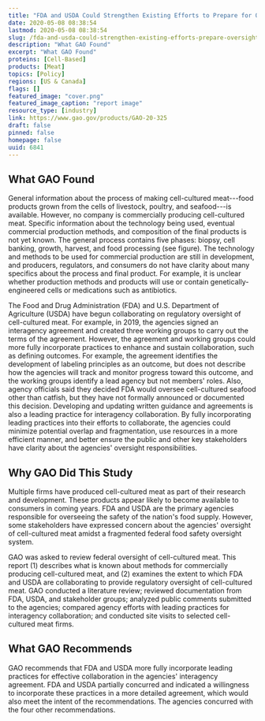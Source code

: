 ```yaml
---
title: "FDA and USDA Could Strengthen Existing Efforts to Prepare for Oversight of Cell-Cultured Meat"
date: 2020-05-08 08:38:54
lastmod: 2020-05-08 08:38:54
slug: /fda-and-usda-could-strengthen-existing-efforts-prepare-oversight-cell-cultured-meat
description: "What GAO Found"
excerpt: "What GAO Found"
proteins: [Cell-Based]
products: [Meat]
topics: [Policy]
regions: [US & Canada]
flags: []
featured_image: "cover.png"
featured_image_caption: "report image"
resource_type: [industry]
link: https://www.gao.gov/products/GAO-20-325
draft: false
pinned: false
homepage: false
uuid: 6841
---
```

## What GAO Found

General information about the process of making cell-cultured
meat---food products grown from the cells of livestock, poultry, and
seafood---is available. However, no company is commercially producing
cell-cultured meat. Specific information about the technology being
used, eventual commercial production methods, and composition of the
final products is not yet known. The general process contains five
phases: biopsy, cell banking, growth, harvest, and food processing (see
figure). The technology and methods to be used for commercial production
are still in development, and producers, regulators, and consumers do
not have clarity about many specifics about the process and final
product. For example, it is unclear whether production methods and
products will use or contain genetically-engineered cells or medications
such as antibiotics.

The Food and Drug Administration (FDA) and U.S. Department of
Agriculture (USDA) have begun collaborating on regulatory oversight of
cell-cultured meat. For example, in 2019, the agencies signed an
interagency agreement and created three working groups to carry out the
terms of the agreement. However, the agreement and working groups could
more fully incorporate practices to enhance and sustain collaboration,
such as defining outcomes. For example, the agreement identifies the
development of labeling principles as an outcome, but does not describe
how the agencies will track and monitor progress toward this outcome,
and the working groups identify a lead agency but not members\' roles.
Also, agency officials said they decided FDA would oversee cell-cultured
seafood other than catfish, but they have not formally announced or
documented this decision. Developing and updating written guidance and
agreements is also a leading practice for interagency collaboration. By
fully incorporating leading practices into their efforts to collaborate,
the agencies could minimize potential overlap and fragmentation, use
resources in a more efficient manner, and better ensure the public and
other key stakeholders have clarity about the agencies\' oversight
responsibilities.

## Why GAO Did This Study

Multiple firms have produced cell-cultured meat as part of their
research and development. These products appear likely to become
available to consumers in coming years. FDA and USDA are the primary
agencies responsible for overseeing the safety of the nation\'s food
supply. However, some stakeholders have expressed concern about the
agencies\' oversight of cell-cultured meat amidst a fragmented federal
food safety oversight system.

GAO was asked to review federal oversight of cell-cultured meat. This
report (1) describes what is known about methods for commercially
producing cell-cultured meat, and (2) examines the extent to which FDA
and USDA are collaborating to provide regulatory oversight of
cell-cultured meat. GAO conducted a literature review; reviewed
documentation from FDA, USDA, and stakeholder groups; analyzed public
comments submitted to the agencies; compared agency efforts with leading
practices for interagency collaboration; and conducted site visits to
selected cell-cultured meat firms.

## What GAO Recommends

GAO recommends that FDA and USDA more fully incorporate leading
practices for effective collaboration in the agencies\' interagency
agreement. FDA and USDA partially concurred and indicated a willingness
to incorporate these practices in a more detailed agreement, which would
also meet the intent of the recommendations. The agencies concurred with
the four other recommendations.
